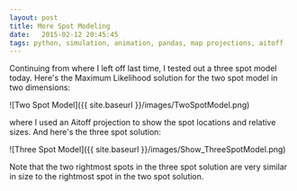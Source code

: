 ```yaml
---
layout: post
title: More Spot Modeling
date:   2015-02-12 20:45:45
tags: python, simulation, animation, pandas, map projections, aitoff
---
```


Continuing from where I left off last time, I tested out a
three spot model today. Here's the Maximum Likelihood solution
for the two spot model in two dimensions:

![Two Spot Model]({{ site.baseurl }}/images/TwoSpotModel.png)

where I used an Aitoff projection to show the spot locations
and relative sizes. And here's the three spot solution:

![Three Spot Model]({{ site.baseurl }}/images/Show_ThreeSpotModel.png)

Note that the two rightmost spots in the three spot solution are very
similar in size to the rightmost spot in the two spot solution.
